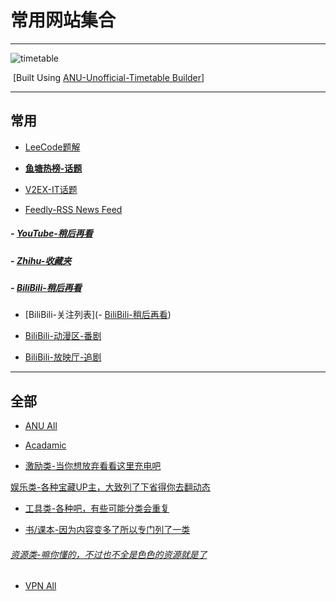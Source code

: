# 常用网站集合

---

![timetable](https://tva1.sinaimg.cn/large/0082zybply1gc9r2zwv7sj315b0u0wkj.jpg)

​							[Built Using [ANU-Unofficial-Timetable Builder](https://anutimetable.com)]

---

## 常用

- [ LeeCode题解](https://github.com/CyC2018/CS-Notes/blob/master/notes/Leetcode%20%E9%A2%98%E8%A7%A3%20-%20%E7%9B%AE%E5%BD%95.md)

- **[ 鱼塘热榜-话题](https://mo.fish/main/home/hot)**

- [V2EX-IT话题](https://www.v2ex.com/?tab=tech)

- [ Feedly-RSS News Feed](https://feedly.com/i/my)

##### 				- [YouTube-稍后再看](https://www.youtube.com/playlist?list=WL)

##### - [Zhihu-收藏夹](https://www.zhihu.com/people/suowei.h/collections)

##### - [BiliBili-稍后再看](https://www.bilibili.com/watchlater/#/list)

- [BiliBili-关注列表](- [BiliBili-稍后再看](https://www.bilibili.com/watchlater/#/list))

- [BiliBili-动漫区-番剧](https://space.bilibili.com/6695871/bangumi)

- [BiliBili-放映厅-追剧](https://space.bilibili.com/6695871/cinema)



---

## 全部

- [ANU All](https://suoweihu.github.io/WebUtilities/src-anu-sites)

- [Acadamic](https://suoweihu.github.io/WebUtilities/src-study)

- [激励类-当你想放弃看看这里充电吧](https://suoweihu.github.io/WebUtilities/src-encourage)

[娱乐类-各种宝藏UP主，大致列了下省得你去翻动态](https://suoweihu.github.io/WebUtilities/src-amusement)

- [工具类-各种吧，有些可能分类会重复](https://suoweihu.github.io/WebUtilities/src-tools)

- [书/课本-因为内容变多了所以专门列了一类](https://suoweihu.github.io/WebUtilities/src-tools)

###### [资源类-嘛你懂的，不过也不全是色色的资源就是了](https://suoweihu.github.io/WebUtilities/src-resources)

- [VPN All](https://suoweihu.github.io/WebUtilities/src-vpn-guide)